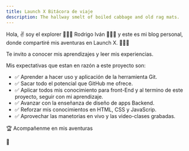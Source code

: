```yaml
---
title: Launch X Bitácora de viaje
description: The hallway smelt of boiled cabbage and old rag mats.
---
```


Hola, ✌️  soy el explorer 👨🏻‍🚀 Rodrigo Iván 👨🏻‍🚀 y este es mi blog personal, donde compartiré mis aventuras en Launch X. 👨🏻‍💻

Te invito a conocer mis aprendizajes y leer mis experiencias.



Mis expectativas que estan en razón a este proyecto son:
  - ✅ Aprender a hacer uso y aplicación de la herramienta Git.
  - ✅ Sacar todo el potencial que GitHub me ofrece.
  - ✅ Aplicar todos mis conocimiento para front-End y al termino de este proyecto, seguir con mi aprendizaje.
  - ✅ Avanzar con la enseñanza de diseño de apps Backend.
  - ✅ Reforzar mis conocimientos en HTML, CSS y JavaScrip.
  - ✅ Aprovechar las manetorias en vivo y las video-clases grabadas.

🏆 Acompañenme en mis aventuras  

🚀
